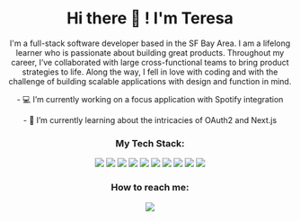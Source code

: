 <h1 align='center'>
  Hi there 👋 ! I'm Teresa
</h1>

<p align='center'>
I'm a full-stack software developer based in the SF Bay Area. I am a lifelong learner who is passionate about building great products. Throughout my career, I’ve collaborated with large cross-functional teams to bring product strategies to life. Along the way, I fell in love with coding and with the challenge of building scalable applications with design and function in mind. 
</p>

<p align='center'>
- 💻  I’m currently working on a focus application with Spotify integration
</p>
<p align='center'>
- 🌱  I’m currently learning about the intricacies of OAuth2 and Next.js
</p>

<h3 align='center'>
My Tech Stack:
</h3>

<p align='center'>
<img src="https://img.shields.io/badge/React-20232A?style=for-the-badge&logo=react&logoColor=61DAFB" />
<img src="https://img.shields.io/badge/PostgreSQL-316192?style=for-the-badge&logo=postgresql&logoColor=white" /> 
<img src="https://img.shields.io/badge/MySQL-005C84?style=for-the-badge&logo=mysql&logoColor=white" />
<img src="https://img.shields.io/badge/MongoDB-4EA94B?style=for-the-badge&logo=mongodb&logoColor=white" />
<img src="https://img.shields.io/badge/Express.js-000000?style=for-the-badge&logo=express&logoColor=white" />
<img src="https://img.shields.io/badge/Node.js-339933?style=for-the-badge&logo=nodedotjs&logoColor=white" />
<img src="https://img.shields.io/badge/firebase-ffca28?style=for-the-badge&logo=firebase&logoColor=black" />
<img src="https://img.shields.io/badge/next.js-000000?style=for-the-badge&logo=nextdotjs&logoColor=white" />
<img src="https://img.shields.io/badge/Jest-C21325?style=for-the-badge&logo=jest&logoColor=white" />
<img src="https://img.shields.io/badge/Material%20UI-007FFF?style=for-the-badge&logo=mui&logoColor=white" /></p>

<h3 align='center'>
  How to reach me:
</h3>
<p align='center'>
  <a href="https://www.linkedin.com/in/teresa-lew/">
    <img src="https://img.shields.io/badge/linkedin-%230077B5.svg?&style=for-the-badge&logo=linkedin&logoColor=white" />
  </a>
</p> 



<!--
**teresal92/teresal92** is a ✨ _special_ ✨ repository because its `README.md` (this file) appears on your GitHub profile.

Here are some ideas to get you started:

- 🔭 I’m currently working on ...
- 🌱 I’m currently learning ...
- 👯 I’m looking to collaborate on ...
- 🤔 I’m looking for help with ...
- 💬 Ask me about ...
- 📫 How to reach me: ...
- 😄 Pronouns: ...
- ⚡ Fun fact: ...
-->

	
